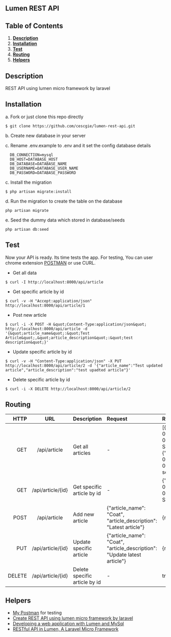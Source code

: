 ## Lumen REST API

Table of Contents
-----------------
1. **[Description](#description)**
2. **[Installation](#installation)**
3. **[Test](#test)**
4. **[Routing](#routing)**
5. **[Helpers](#helpers)**



Description
-----------
REST API using lumen micro framework by laravel


Installation
------------
a. Fork or just clone this repo directly
```
$ git clone https://github.com/cescgie/lumen-rest-api.git
```

b. Create new database in your server

c. Rename .env.example to .env and it set the config database details
```
  DB_CONNECTION=mysql
  DB_HOST=DATABASE_HOST
  DB_DATABASE=DATABASE_NAME
  DB_USERNAME=DATABASE_USER_NAME
  DB_PASSWORD=DATABASE_PASSWORD
```

c. Install the migration
```
$ php artisan migrate:install
```

d. Run the migration to create the table on the database
```
php artisan migrate
```

e. Seed the dummy data which stored in database/seeds
```
php artisan db:seed
```

Test
------------
Now your API is ready. Its time tests the app. For testing, You can user chrome extension <a href="https://chrome.google.com/webstore/detail/postman-rest-client/fdmmgilgnpjigdojojpjoooidkmcomcm">POSTMAN</a> or use CURL.
* Get all data
```
$ curl -I http://localhost:8000/api/article
```
* Get specific article by id
```
$ curl -v -H "Accept:application/json" http://localhost:8000/api/article/1
```
* Post new article
```
$ curl -i -X POST -H &quot;Content-Type:application/json&quot; http://localhost:8000/api/article -d '{&quot;article_name&quot;:&quot;Test Article&quot;,&quot;article_description&quot;:&quot;test description&quot;}'
```
* Update specific article by id
```
$ curl -v -H "Content-Type:application/json" -X PUT http://localhost:8000/api/article/2 -d '{"article_name":"Test updated article","article_description":"test upadted article"}'
```
* Delete specific article by id
```
$ curl -i -X DELETE http://localhost:8000/api/article/2
```

Routing
-------
| HTTP | URL      | Description           | Request   | Response  |
| ---: |:--------:| :------------------- | :-------- | :-------- |
| GET | /api/article | Get all articles  | - | [{"id":1,"created_at":"-0001-11-30 00:00:00","updated_at":"-0001-11-30 00:00:00","article_name":"T-Shirt","article_description":"New upcomer for this summer"},{"id":2,"created_at":"-0001-11-30 00:00:00","updated_at":"-0001-11-30 00:00:00","article_name":"Jeans","article_description":"Most searched item"}] |
| GET  | /api/article/{id} | Get specific article by id | - | {"id":1,"created_at":"-0001-11-30 00:00:00","updated_at":"-0001-11-30 00:00:00","article_name":"T-Shirt","article_description":"New upcomer for this summer"}|
| POST | /api/article      | Add new article | {"article_name": "Coat", "article_description": "Latest article"} | {request} |
| PUT  | /api/article/{id} | Update specific article | {"article_name": "Coat", "article_description": "Update latest article"} | {request} |
| DELETE  | /api/article/{id} | Delete specific article by id | - | true/false|


Helpers
-------
* <a href="https://www.getpostman.com/collections/54ff524c3830d2e31800">My Postman</a> for testing
* <a href="http://wsnippets.com/create-rest-api-using-lumen-micro-framework-by-laravel/2/">Create REST API using lumen micro framework by laravel</a>
* <a href="http://loige.co/developing-a-web-application-with-lumen-and-mysql/">Developing a web application with Lumen and MySql</a>
* <a href="http://coderexample.com/restful-api-in-lumen-a-laravel-micro-framework/">RESTful API in Lumen, A Laravel Micro Framework</a>
